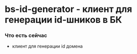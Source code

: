 # bs-id-generator - клиент для генерации id-шников в БК

### Что есть сейчас
- клиент для генерации id домена

